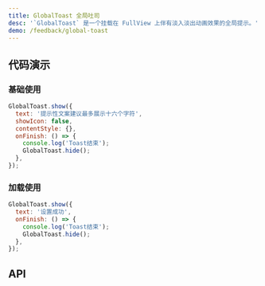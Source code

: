 ```yaml
---
title: GlobalToast 全局吐司
desc: '`GlobalToast` 是一个挂载在 FullView 上伴有淡入淡出动画效果的全局提示。'
demo: /feedback/global-toast
---
```


## 代码演示

### 基础使用

```jsx
GlobalToast.show({
  text: '提示性文案建议最多展示十六个字符',
  showIcon: false,
  contentStyle: {},
  onFinish: () => {
    console.log('Toast结束');
    GlobalToast.hide();
  },
});
```

### 加载使用

```jsx
GlobalToast.show({
  text: '设置成功',
  onFinish: () => {
    console.log('Toast结束');
    GlobalToast.hide();
  },
});
```

## API

<API name="GlobalToastProps" />
